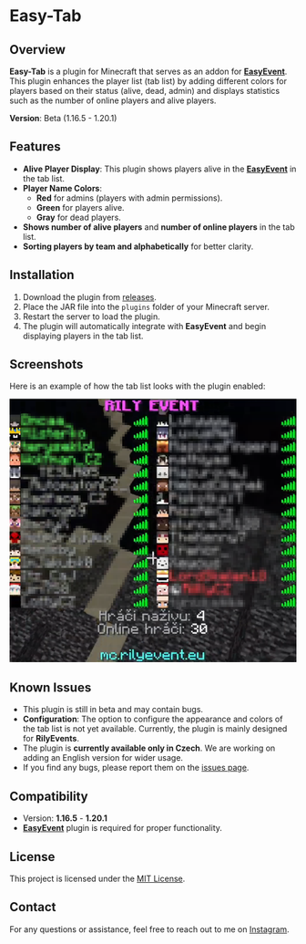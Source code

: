 # Easy-Tab

## Overview
**Easy-Tab** is a plugin for Minecraft that serves as an addon for **[EasyEvent](https://github.com/skelen18/Easy-Event)**. This plugin enhances the player list (tab list) by adding different colors for players based on their status (alive, dead, admin) and displays statistics such as the number of online players and alive players.

**Version**: Beta (1.16.5 - 1.20.1)

## Features
- **Alive Player Display**: This plugin shows players alive in the **[EasyEvent](https://github.com/skelen18/Easy-Event)** in the tab list.
- **Player Name Colors**:
  - **Red** for admins (players with admin permissions).
  - **Green** for players alive.
  - **Gray** for dead players.
- **Shows number of alive players** and **number of online players** in the tab list.
- **Sorting players by team and alphabetically** for better clarity.

## Installation
1. Download the plugin from [releases](https://github.com/skelen18/Easy-tab/releases).
2. Place the JAR file into the `plugins` folder of your Minecraft server.
3. Restart the server to load the plugin.
4. The plugin will automatically integrate with **EasyEvent** and begin displaying players in the tab list.

## Screenshots

Here is an example of how the tab list looks with the plugin enabled:

![Tab List Screenshot](https://github.com/skelen18/Easy-Tab/blob/main/easytab.png)


## Known Issues
- This plugin is still in beta and may contain bugs.
- **Configuration**: The option to configure the appearance and colors of the tab list is not yet available. Currently, the plugin is mainly designed for **RilyEvents**.
- The plugin is **currently available only in Czech**. We are working on adding an English version for wider usage.
- If you find any bugs, please report them on the [issues page](https://github.com/skelen18/Easy-Tab/issues).

## Compatibility
- Version: **1.16.5** - **1.20.1**
- **[EasyEvent](https://github.com/skelen18/Easy-Event)** plugin is required for proper functionality.

## License

This project is licensed under the [MIT License](LICENSE).

## Contact

For any questions or assistance, feel free to reach out to me on [Instagram](https://www.instagram.com/lordskelen18).
